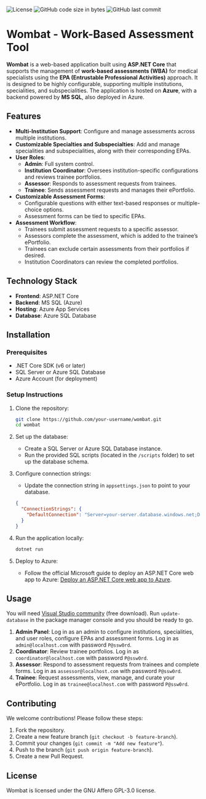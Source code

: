 ![License](https://img.shields.io/github/license/reniercloete/Wombat)
![GitHub code size in bytes](https://img.shields.io/github/languages/code-size/reniercloete/Wombat)
![GitHub last commit](https://img.shields.io/github/last-commit/reniercloete/Wombat)

Wombat - Work-Based Assessment Tool
===================================

**Wombat** is a web-based application built using **ASP.NET Core** that supports the management of **work-based assessments (WBA)** for medical specialists using the **EPA (Entrustable Professional Activities)** approach. It is designed to be highly configurable, supporting multiple institutions, specialities, and subspecialities. The application is hosted on **Azure**, with a backend powered by **MS SQL**, also deployed in Azure.

Features
--------

*   **Multi-Institution Support**: Configure and manage assessments across multiple institutions.
*   **Customizable Specialties and Subspecialties**: Add and manage specialities and subspecialities, along with their corresponding EPAs.
*   **User Roles**:
    *   **Admin**: Full system control.
    *   **Institution Coordinator**: Oversees institution-specific configurations and reviews trainee portfolios.
    *   **Assessor**: Responds to assessment requests from trainees.
    *   **Trainee**: Sends assessment requests and manages their ePortfolio.
*   **Customizable Assessment Forms**:
    *   Configurable questions with either text-based responses or multiple-choice options.
    *   Assessment forms can be tied to specific EPAs.
*   **Assessment Workflow**:
    *   Trainees submit assessment requests to a specific assessor.
    *   Assessors complete the assessment, which is added to the trainee’s ePortfolio.
    *   Trainees can exclude certain assessments from their portfolios if desired.
    *   Institution Coordinators can review the completed portfolios.

Technology Stack
----------------

*   **Frontend**: ASP.NET Core
*   **Backend**: MS SQL (Azure)
*   **Hosting**: Azure App Services
*   **Database**: Azure SQL Database

Installation
------------

### Prerequisites

*   .NET Core SDK (v6 or later)
*   SQL Server or Azure SQL Database
*   Azure Account (for deployment)

### Setup Instructions

1.  Clone the repository:

    ```bash
    git clone https://github.com/your-username/wombat.git
    cd wombat
    ```    
1.  Set up the database:
    
    *   Create a SQL Server or Azure SQL Database instance.
    *   Run the provided SQL scripts (located in the `/scripts` folder) to set up the database schema.
2.  Configure connection strings:
    
    *   Update the connection string in `appsettings.json` to point to your database.
    
    ```json
    {
      "ConnectionStrings": {
        "DefaultConnection": "Server=your-server.database.windows.net;Database=wombat_db;User Id=your-username;Password=your-password;"
      }
    }
    ```
    
3.  Run the application locally:
    
    ```bash  
    dotnet run
    ```
    
4.  Deploy to Azure:
    
    *   Follow the official Microsoft guide to deploy an ASP.NET Core web app to Azure: [Deploy an ASP.NET Core web app to Azure](https://docs.microsoft.com/en-us/azure/app-service/quickstart-dotnetcore).

Usage
-----

You will need [Visual Studio community](https://visualstudio.microsoft.com/vs/community/) (free download).  Run `update-database` in the package manager console and you should be ready to go.

1.  **Admin Panel**: Log in as an admin to configure institutions, specialities, and user roles, configure EPAs and assessment forms. Log in as `admin@localhost.com` with password `P@ssw0rd`.
2.  **Coordinator**: Review trainee portfolios. Log in as `coordinator@localhost.com` with password `P@ssw0rd`.
3.  **Assessor**: Respond to assessment requests from trainees and complete forms.  Log in as `assessor@localhost.com` with password `P@ssw0rd`.
4.  **Trainee**: Request assessments, view, manage, and curate your ePortfolio.  Log in as `trainee@localhost.com` with password `P@ssw0rd`.

Contributing
------------

We welcome contributions! Please follow these steps:

1.  Fork the repository.
2.  Create a new feature branch (`git checkout -b feature-branch`).
3.  Commit your changes (`git commit -m "Add new feature"`).
4.  Push to the branch (`git push origin feature-branch`).
5.  Create a new Pull Request.

License
-------

Wombat is licensed under the GNU Affero GPL-3.0 license.
